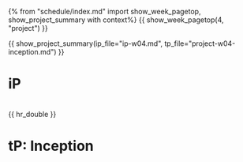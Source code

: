 {% from "schedule/index.md" import show_week_pagetop, show_project_summary with context%}
{{ show_week_pagetop(4, "project") }}

{{ show_project_summary(ip_file="ip-w04.md", tp_file="project-w04-inception.md") }}

# iP

<include src="../../admin/ip-w04.md#body" />

<br>
{{ hr_double }}

# tP: Inception

<include src="../../admin/project-w04-inception.md#body" />